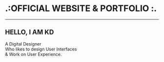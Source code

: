 # .:OFFICIAL WEBSITE & PORTFOLIO :.
---
## HELLO, I AM KD ##

A Digital Designer<br />
Who likes to design User Interfaces<br />
&amp; Work on User Experience.